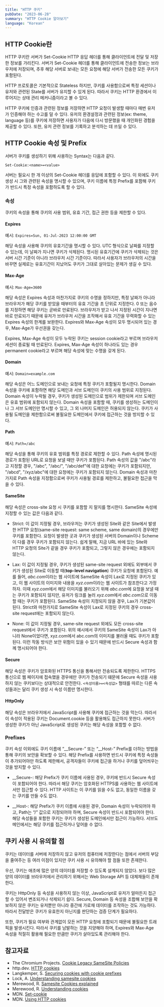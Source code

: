 ```yaml
---
title: "HTTP 쿠키"
pubDate: "2023-06-28"
summary: "HTTP Cookie 알아보기"
language: "Korean"
---
```


## HTTP Cookie란

HTTP 쿠키란 서버가 Set-Cookie HTTP 응답 헤더를 통해 클라이언트에 전달 및 저장한 정보를 가리킨다. 서버가 Set-Cookie 헤더를 통해 클라이언트에 전송한 정보는 브라우저에 저장되며, 추후 해당 서버로 보내는 모든 요청에 해당 서버가 전송한 모든 쿠키가 포함된다.

HTTP 프로토콜은 기본적으로 Stateless 하지만, 쿠키를 사용함으로써 특정 세션이나 유저와 관련된 State를 서버가 유지할 수 있게 된다. 따라서 쿠키는 HTTP 환경에서 이루어지는 상태 관리 메커니즘이라고 볼 수 있다.

HTTP 쿠키에 인증과 관련된 정보를 저장하면 HTTP 요청이 발생할 때마다 매번 유저가 인증해야 하는 수고를 덜 수 있다. 유저의 환경설정과 관련된 정보(ex: theme, language 등)를 쿠키에 저장하면 사용자가 다음에 다시 방문했을 때 개인화된 경험을 제공할 수 있다. 또한, 유저 관련 정보를 기록하고 분석하는 데 쓰일 수 있다.

## HTTP Cookie 속성 및 Prefix

서버가 쿠키를 생성하기 위해 사용하는 Syntax는 다음과 같다.

`Set-Cookie:<name>=<value>`

서버는 필요시 한 개 이상의 Set-Cookie 헤더를 응답에 포함할 수 있다. 이 외에도 쿠키 생성 시 그와 관련된 속성을 명시할 수 있으며, 쿠키 이름에 특정 Prefix를 포함해 쿠키가 반드시 특정 속성을 포함하도록 할 수 있다.

### 속성

쿠키의 속성을 통해 쿠키의 사용 범위, 유효 기간, 접근 권한 등을 제한할 수 있다.

#### Expires

예시: `Expires=Sun, 01-Jul-2023 12:00:00 GMT`

해당 속성을 사용해 쿠키의 유효기간을 명시할 수 있다. UTC 형식으로 날짜를 지정할 수 있는데, 이 날짜가 지나면 쿠키가 삭제된다. 명시된 유효기간에 쿠키가 삭제되는 것은 서버 시간 기준이 아니라 브라우저 시간 기준이다. 따라서 사용자가 브라우저의 시간을 바꾸면 실제로는 유효기간이 지났어도 쿠키가 그대로 살아있는 문제가 생길 수 있다.

#### Max-Age

예시: `Max-Age=3600`

해당 속성은 Expires 속성과 마찬가지로 쿠키의 수명을 정하지만, 특정 날짜가 아니라 브라우저가 해당 쿠키를 받았을 때부터의 유효 기간을 초 단위로 지정한다. 0 또는 음수를 지정하면 해당 쿠키는 곧바로 만료된다. 브라우저가 받고 나서 지정된 시간이 지나면 바로 만료되기 때문에 유저가 브라우저 시간을 조작해서 유효 기간을 무력화할 수 있는 Expires 속성의 한계를 보완한다. Expires와 Max-Age 속성이 모두 명시되어 있는 경우, Max-Age가 우선권을 갖는다.

Expires, Max-Age 속성이 모두 누락된 쿠키는 session cookie라고 부르며 브라우저 세션이 종료될 때 만료된다. Expires, Max-Age 속성이 하나라도 있는 경우 permanent cookie라고 부르며 해당 속성에 맞는 수명을 갖게 된다.

#### Domain

예시: `Domain=example.com`

해당 속성은 어느 도메인으로 보내는 요청에 특정 쿠키가 포함될지 명시한다. Domain 속성을 쿠키에 포함하면 해당 도메인과 서브 도메인이 쿠키의 사용 범위로 지정된다. Domain 속성이 누락될 경우, 쿠키가 생성된 도메인으로 범위가 제한되며 서브 도메인은 유효 범위에 포함되지 않는다. Domain 속성을 포함할 때, 쿠키를 생성하는 도메인이나 그 서브 도메인만 명시할 수 있고, 그 외 나머지 도메인은 허용되지 않는다. 쿠키가 사용될 도메인을 제한함으로써 불필요한 도메인에서 쿠키에 접근하는 것을 방지할 수 있다.

#### Path

예시: `Path=/abc`

해당 속성을 통해 쿠키의 유효 범위를 특정 경로로 제한할 수 있다. Path 속성에 명시된 경로가 포함된 URL로 요청을 보낼 때만 쿠키가 포함된다. Path 속성의 값을 "/abc"라고 지정할 경우, "/abc", "/abc/", "/abc/def"에 대한 요청에는 쿠키가 포함되지만, "/abcd", "/xyz/abc"에 대한 요청에는 쿠키가 포함되지 않는다. Domain 속성과 마찬가지로 Path 속성을 지정함으로써 쿠키가 사용될 경로를 제한하고, 불필요한 접근을 막을 수 있다.

#### SameSite

해당 속성은 cross-site 요청 시 쿠키를 포함할 지 말지를 명시한다. SameSite 속성에 지정할 수 있는 값은 다음과 같다.

- Strict: 이 값이 지정될 경우, 브라우저는 쿠키가 생성된 Site와 같은 Site에서 발생한 HTTP 요청(same-site request: same scheme, same domain)의 경우에만 쿠키를 포함한다. 요청이 발생한 곳과 쿠키가 생성된 서버의 Domain이나 Scheme이 다를 경우 쿠키가 포함되지 않는다. 쉽게 말해, 지금 URL 바에 있는 Site와 HTTP 요청의 Site가 같을 경우 쿠키가 포함되고, 그렇지 않은 경우에는 포함되지 않는다.

- Lax: 이 값이 지정될 경우, 쿠키가 생성된 same-site request 외에도 외부에서 쿠키가 생성된 Site로 이동할 때(**top-level navigation**) 쿠키가 요청에 포함된다. 예를 들어, *abc.com*이라는 웹 사이트에 SameSite 속성이 Lax로 지정된 쿠키가 있고, 이 웹 사이트의 이미지와 내용을 *xyz.com*이라는 웹 사이트가 참조한다고 가정하자. 이때 *xyz.com*에서 해당 이미지를 불러오기 위해 *abc.com*에 요청을 보낼 때는 쿠키가 포함되지 않지만, 유저가 링크를 눌러 *xyz.com*에서 *abc.com*으로 이동할 때는 쿠키가 포함된다. SameSite 속성이 지정되지 않을 경우, Lax가 기본값이 된다. Strict와 마찬가지로 SameSite 속성이 Lax로 지정된 쿠키의 경우 cross-site request에는 포함되지 않는다.

- None: 이 값이 지정될 경우, same-site request 외에도 모든 cross-site request에서 쿠키가 포함된다. 위의 예시에서 쿠키의 SameSite 속성이 Lax가 아니라 None이었다면, xyz.com에서 abc.com의 이미지를 불러올 때도 쿠키가 포함된다. 이런 작동 방식은 보안 위험이 있을 수 있기 때문에 반드시 Secure 속성과 함께 명시되어야 한다.

#### Secure

해당 속성은 쿠키가 암호화된 HTTPS 통신을 통해서만 전송되도록 제한한다. HTTPS 통신으로 웹 페이지에 접속했을 경우에만 쿠키가 전송되기 떄문에 Secure 속성을 사용하지 않는 쿠키보다는 상대적으로 안전한다. `<속성이름>=<속성값>` 형태를 따르는 다른 속성들과는 달리 쿠키 생성 시 속성 이름만 명시한다.

#### HttpOnly

해당 속성은 브라우저에서 JavaScript를 사용해 쿠키에 접근하는 것을 막는다. 따라서 이 속성이 적용된 쿠키는 Document.cookie 등을 활용해도 접근하지 못한다. 서버가 생성한 쿠키가 아닌 JavaScript로 생성된 쿠키는 해당 속성을 포함할 수 없다.

### Prefixes

쿠키 속성 이외에도 쿠키 이름에 “\_\_Secure-” 또는 “\_\_Host-” Prefix를 더하는 방법을 통해 쿠키의 보안을 확보할 수 있다. 해당 Prefix를 사용하면 반드시 쿠키에 특정 속성들이 추가되어야만 하도록 제한해서, 공격자들이 쿠키에 접근을 하거나 쿠키를 덮어씌우는 것을 방지할 수 있다.

- \_\_Secure-: 해당 Prefix가 쿠키 이름에 사용된 경우, 쿠키에 반드시 Secure 속성이 포함되어야 한다. 따라서 해당 쿠키는 암호화된 HTTPS를 사용하는 웹 사이트에서만 접근할 수 있다. HTTP 사이트는 이 쿠키를 읽을 수도 없고, 동일한 이름을 갖는 쿠키를 만들 수도 없다.

- \_\_Host-: 해당 Prefix가 쿠키 이름에 사용된 경우, Domain 속성이 누락되어야 하고, Path는 “/” 값으로 지정되어야 하며, Secure 속성이 반드시 포함되어야 한다. 해당 속성들을 포함한 쿠키는 쿠키가 생성된 도메인에서만 접근이 가능하다. 서브도메인에서는 해당 쿠키를 접근하거나 덮어쓸 수 없다.

## 쿠키 사용 시 유의할 점

쿠키는 데이터를 서버에 저장하지 않고 유저의 컴퓨터에 저장한다는 점에서 서버의 부담을 줄여주는 등 여러 이점이 있지만 쿠키 사용 시 유의해야 할 점들 또한 존재한다.

우선, 쿠키는 애초에 많은 양의 데이터를 저장할 수 있도록 설계되지 않았다. 보다 많은 양의 데이터를 브라우저에서 관리하기 위해서는 Web Storage API 등 대체재들이 존재한다.

쿠키는 HttpOnly 등 속성을 사용하지 않는 이상, JavaScript로 유저가 얼마든지 접근할 수 있어서 변조되거나 삭제되기 쉽다. Secure, Domain 등 속성을 조합해 보안을 확보하지 않은 쿠키는 유저뿐만 아니라 중간에 가로채 데이터를 조작하는 것도 가능하다. 따라서 전달받은 쿠키가 유효한지 아닌지를 판단하는 검증 단계가 필요하다.

또한, 쿠키가 필요 여부와 관계없이 모든 HTTP 요청에 포함되기 때문에 불필요한 트래픽을 발생시킨다. 따라서 쿠키를 남발하는 것을 지양해야 하며, Expires와 Max-Age 속성을 적절히 활용해 필요한 만큼만 쿠키가 살아있도록 관리해야 한다.

## 참고자료

- The Chromium Projects. [Cookie Legacy SameSite Policies][1]
- http.dev. [HTTP cookies][2]
- Langkemper, S. [Securing cookies with cookie prefixes][3]
- Lock, A. [Understanding samesite cookies][4]
- Merewood, R. [Samesite Cookies explained][5]
- Merewood, R. [Understanding cookies][6]
- MDN. [Set-cookie][7]
- MDN. [Using HTTP cookies][8]

[1]: https://www.chromium.org/administrators/policy-list-3/cookie-legacy-samesite-policies/
[2]: https://http.dev/cookies
[3]: https://www.sjoerdlangkemper.nl/2017/02/09/cookie-prefixes/
[4]: https://andrewlock.net/understanding-samesite-cookies/
[5]: https://web.dev/i18n/en/samesite-cookies-explained/#explicitly-state-cookie-usage-with-the-samesite-attribute
[6]: https://web.dev/understanding-cookies/
[7]: https://developer.mozilla.org/en-US/docs/Web/HTTP/Headers/Set-Cookie
[8]: https://developer.mozilla.org/en-US/docs/Web/HTTP/Cookies
